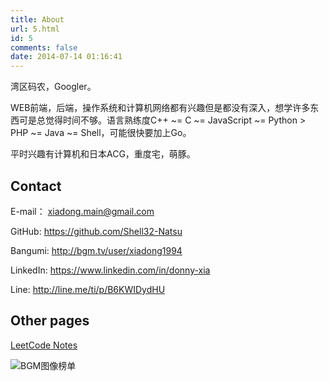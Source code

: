 ```yaml
---
title: About
url: 5.html
id: 5
comments: false
date: 2014-07-14 01:16:41
---
```




湾区码农，Googler。

WEB前端，后端，操作系统和计算机网络都有兴趣但是都没有深入，想学许多东西可是总觉得时间不够。语言熟练度C++ ~= C ~= JavaScript ~= Python > PHP ~= Java ~= Shell，可能很快要加上Go。

平时兴趣有计算机和日本ACG，重度宅，萌豚。

## Contact

E-mail：
[xiadong.main@gmail.com](mailto:xiadong.main@gmail.com)

GitHub:
<https://github.com/Shell32-Natsu>

Bangumi:
<http://bgm.tv/user/xiadong1994>

LinkedIn:
<https://www.linkedin.com/in/donny-xia>

Line:
<http://line.me/ti/p/B6KWIDydHU>

## Other pages

[LeetCode Notes](https://www.xiadong.info/leetcode-notes/)

![BGM图像榜单](https://bgm.tv/chart/img/218166)